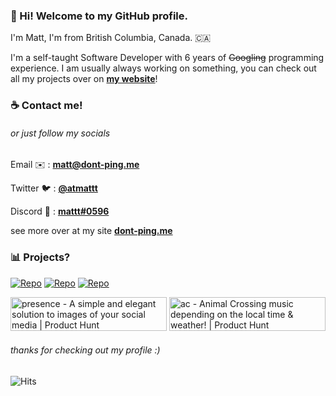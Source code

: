 ### **👋 Hi! Welcome to my GitHub profile.**

I'm Matt, I'm from British Columbia, Canada. 🇨🇦

I'm a self-taught Software Developer with 6 years of ~~Googling~~ programming experience.
I am usually always working on something, you can check out all my projects over on [**my website**](https://dont-ping.me)!

### ☕ **Contact me!**

###### or just follow my socials

Email ✉️ : [**matt@dont-ping.me**](mailto:matt@dont-ping.me)

Twitter 🐦 : [**@atmattt**](https://dont-ping.me/twitter)

Discord 💬 : [**mattt#0596**](https://dont-ping.me/discord)

see more over at my site [**dont-ping.me**](https://dont-ping.me)

### 📊 **Projects?**

[![Repo](https://github-readme-stats.vercel.app/api/pin/?username=punctuations&repo=presence&title_color=fff&icon_color=f9f9f9&text_color=9f9f9f&bg_color=151515)](https://github.com/punctuations/presence)
[![Repo](https://github-readme-stats.vercel.app/api/pin/?username=punctuations&repo=ac&title_color=fff&icon_color=f9f9f9&text_color=9f9f9f&bg_color=151515)](https://github.com/punctuations/ac)
[![Repo](https://github-readme-stats.vercel.app/api/pin/?username=punctuations&repo=use-listen-along&title_color=fff&icon_color=f9f9f9&text_color=9f9f9f&bg_color=151515)](https://github.com/punctuations/use-listen-along)

<a href="https://www.producthunt.com/posts/presence-8?utm_source=badge-featured&utm_medium=badge&utm_souce=badge-presence-8" target="_blank"><img src="https://api.producthunt.com/widgets/embed-image/v1/featured.svg?post_id=306714&theme=dark" alt="presence - A simple and elegant solution to images of your social media | Product Hunt" style="width: 250px; height: 54px;" width="250" height="54" /></a> <a href="https://www.producthunt.com/posts/ac?utm_source=badge-featured&utm_medium=badge&utm_souce=badge-ac" target="_blank"><img src="https://api.producthunt.com/widgets/embed-image/v1/featured.svg?post_id=279749&theme=dark" alt="ac - Animal Crossing music depending on the local time & weather! | Product Hunt" style="width: 250px; height: 54px;" width="250" height="54" /></a>

###### thanks for checking out my profile :)
![Hits](https://hits.link/hits?url=https://github.com/punctuations)
